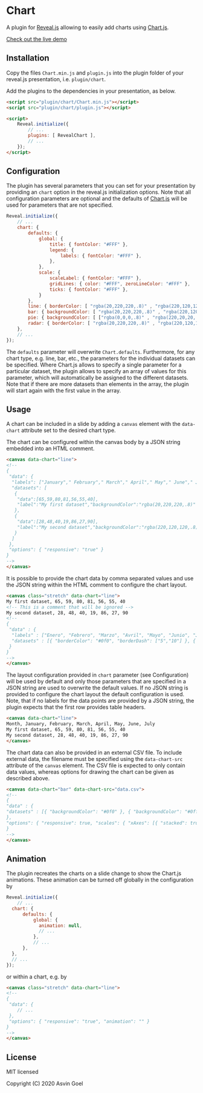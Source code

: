 # Chart

A plugin for [Reveal.js](https://github.com/hakimel/reveal.js) allowing to easily add charts using [Chart.js](http://www.chartjs.org/).

[Check out the live demo](https://rajgoel.github.io/reveal.js-demos/chart-demo.html)

## Installation

Copy the files ```Chart.min.js``` and ```plugin.js``` into the plugin folder of your reveal.js presentation, i.e. ```plugin/chart```.

Add the plugins to the dependencies in your presentation, as below.

```html
<script src="plugin/chart/Chart.min.js"></script>
<script src="plugin/chart/plugin.js"></script>

<script>
    Reveal.initialize({
        // ...
        plugins: [ RevealChart ],
        // ...
    });
</script>
```

## Configuration

The plugin has several parameters that you can set for your presentation by providing an ```chart``` option in the reveal.js initialization options.
Note that all configuration parameters are optional and the defaults of [Chart.js](http://nnnick.github.io/Chart.js/docs-v2/) will be used for parameters that are not specified.


```javascript
Reveal.initialize({
	// ...
	chart: {
		defaults: {
			global: {
				title: { fontColor: "#FFF" },
				legend: {
					labels: { fontColor: "#FFF" },
				},
			},
			scale: {
				scaleLabel: { fontColor: "#FFF" },
				gridLines: { color: "#FFF", zeroLineColor: "#FFF" },
				ticks: { fontColor: "#FFF" },
			}
		},
		line: { borderColor: [ "rgba(20,220,220,.8)" , "rgba(220,120,120,.8)", "rgba(20,120,220,.8)" ], "borderDash": [ [5,10], [0,0] ]},
		bar: { backgroundColor: [ "rgba(20,220,220,.8)" , "rgba(220,120,120,.8)", "rgba(20,120,220,.8)" ]},
		pie: { backgroundColor: [ ["rgba(0,0,0,.8)" , "rgba(220,20,20,.8)", "rgba(20,220,20,.8)", "rgba(220,220,20,.8)", "rgba(20,20,220,.8)"] ]},
		radar: { borderColor: [ "rgba(20,220,220,.8)" , "rgba(220,120,120,.8)", "rgba(20,120,220,.8)" ]},
	},
	// ...
});
```
The ```defaults``` parameter  will overwrite ```Chart.defaults```. Furthermore, for any chart type, e.g. line, bar, etc., the parameters for the individual datasets can be specified. Where Chart.js allows to specify a single parameter for a particular dataset, the plugin allows to specify an array of values for this parameter, which will automatically be assigned to the different datasets. Note that if there are more datasets than elements in the array, the plugin will start again with the first value in the array.



## Usage

A chart can be included in a slide by adding a ```canvas``` element with the ```data-chart``` attribute set to the desired chart type.

The chart can be configured within the canvas body by a JSON string embedded into an HTML comment.

```html
<canvas data-chart="line">
<!--
{
 "data": {
  "labels": ["January"," February"," March"," April"," May"," June"," July"],
  "datasets": [
   {
    "data":[65,59,80,81,56,55,40],
    "label":"My first dataset","backgroundColor":"rgba(20,220,220,.8)"
   },
   {
    "data":[28,48,40,19,86,27,90],
    "label":"My second dataset","backgroundColor":"rgba(220,120,120,.8)"
   }
  ]
 },
 "options": { "responsive": "true" }
}
-->
</canvas>
```
It is possible to provide the chart data by comma separated values and use the JSON string within the HTML comment to configure the chart layout.

```html
<canvas class="stretch" data-chart="line">
My first dataset, 65, 59, 80, 81, 56, 55, 40
<!-- This is a comment that will be ignored -->
My second dataset, 28, 48, 40, 19, 86, 27, 90
<!--
{
 "data" : {
  "labels" : ["Enero", "Febrero", "Marzo", "Avril", "Mayo", "Junio", "Julio"],
  "datasets" : [{ "borderColor": "#0f0", "borderDash": ["5","10"] }, { "borderColor": "#0ff" } ]
 }
}
-->
</canvas>
```

The layout configuration provided in ```chart``` parameter (see Configuration) will be used by default and only those parameters that are specified in a JSON string are used to overwrite the default values. If no JSON string is provided to configure the chart layout the default configuration is used. Note, that if no labels for the data points are provided by a JSON string, the plugin expects that the first row provides table headers.

```html
<canvas data-chart="line">
Month, January, February, March, April, May, June, July
My first dataset, 65, 59, 80, 81, 56, 55, 40
My second dataset, 28, 48, 40, 19, 86, 27, 90
</canvas>
```

The chart data can also be provided in an external CSV file. To include external data, the filename must be specified using the ```data-chart-src``` attribute of the ```canvas``` element. The CSV file is expected to only contain data values, whereas options for drawing the chart can be given as described above.

```html
<canvas data-chart="bar" data-chart-src="data.csv">
<!--
{
"data" : {
"datasets" : [{ "backgroundColor": "#0f0" }, { "backgroundColor": "#0ff" } ]
},
"options": { "responsive": true, "scales": { "xAxes": [{ "stacked": true }], "yAxes": [{ "stacked": true }] } }
}
-->
</canvas>
```

## Animation

The plugin recreates the charts on a slide change to show the Chart.js animations. These animation can be turned off globally in the configuration by

```javascript
Reveal.initialize({
	// ...
  chart: {
	  defaults: {
		  global: {
			animation: null,
			// ...		
		  },
		  // ...
	  },
  },
  // ...
});
```

or within a chart, e.g. by

```html
<canvas class="stretch" data-chart="line">
<!--
{
 "data": {
	// ...
 },
 "options": { "responsive": "true", "animation": "" }
}
-->
</canvas>
```


## License

MIT licensed

Copyright (C) 2020 Asvin Goel
